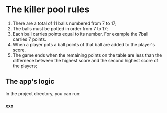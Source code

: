 # The killer pool rules

1. There are a total of 11 balls numbered from 7 to 17;
2. The balls must be potted in order from 7 to 17;
3. Each ball carries points equal to its number. For example the 7ball carries 7 points.
4. When a player pots a ball points of that ball are added to the player's score.
5. The game ends when the remaining points on the table are less than the differnece between the highest score and the second highest score of the players;

## The app's logic

In the project directory, you can run:

### `xxx`


